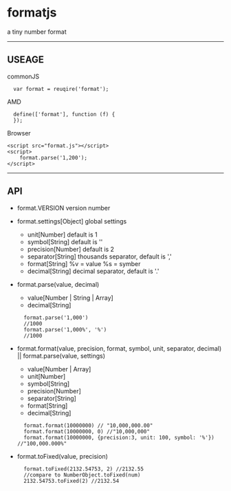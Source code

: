 # formatjs
a tiny number format 

----
## USEAGE

commonJS
```
  var format = reuqire('format');
```

 AMD
```
  define(['format'], function (f) {
  });
```
  
  Browser
```
<script src="format.js"></script>
<script>
    format.parse('1,200');
</script>
```


----
## API

* format.VERSION  version number

* format.settings[Object] global settings
    - unit[Number]  default  is 1
    - symbol[String] default is ''
    - precision[Number] default is 2
    - separator[String] thousands separator, default is ',' 
    - format[String] %v = value %s = symber
    - decimal[String] decimal separator, default is '.'

* format.parse(value, decimal)
    - value[Number | String | Array]
    - decimal[String]
    ```
      format.parse('1,000')
      //1000
      format.parse('1,000%', '%')
      //1000
    ```
* format.format(value, precision, format, symbol, unit, separator, decimal) ||  format.parse(value, settings)
    - value[Number | Array]
    - unit[Number] 
    - symbol[String] 
    - precision[Number]
    - separator[String] 
    - format[String]
    - decimal[String] 
    ```
      format.format(10000000) // "10,000,000.00"
      format.format(10000000, 0) //"10,000,000"
      format.format(10000000, {precision:3, unit: 100, symbol: '%'}) //"100,000.000%"
    ```

* format.toFixed(value, precision)
  ```
    format.toFixed(2132.54753, 2) //2132.55
    //compare to NumberObject.toFixed(num)
    2132.54753.toFixed(2) //2132.54
  ```

